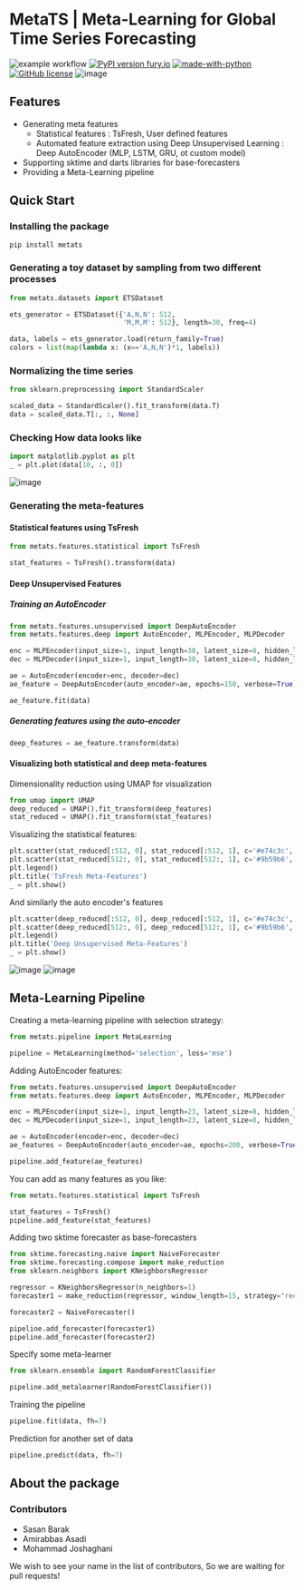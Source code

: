 # MetaTS | Meta-Learning for Global Time Series Forecasting
![example workflow](https://github.com/amirabbasasadi/metats/actions/workflows/main.yml/badge.svg)
[![PyPI version fury.io](https://badge.fury.io/py/metats.svg)](https://pypi.python.org/pypi/metats/)
[![made-with-python](https://img.shields.io/badge/Made%20with-Python-1f425f.svg)](https://www.python.org/)
[![GitHub license](https://img.shields.io/github/license/amirabbasasadi/metats.svg)](https://github.com/amirabbasasadi/metats/blob/master/LICENSE)
![image](https://user-images.githubusercontent.com/8543469/176514410-bf8efea2-fb54-4903-a0ee-169c9595958a.png)

## Features
- Generating meta features
    - Statistical features : TsFresh, User defined features
    - Automated feature extraction using Deep Unsupervised Learning : Deep AutoEncoder (MLP, LSTM, GRU, ot custom model)
- Supporting sktime and darts libraries for base-forecasters
- Providing a Meta-Learning pipeline

## Quick Start

### Installing the package
```
pip install metats
```

### Generating a toy dataset by sampling from two different processes
```python
from metats.datasets import ETSDataset

ets_generator = ETSDataset({'A,N,N': 512,
                            'M,M,M': 512}, length=30, freq=4)

data, labels = ets_generator.load(return_family=True)
colors = list(map(lambda x: (x=='A,N,N')*1, labels))
```

### Normalizing the time series
```python
from sklearn.preprocessing import StandardScaler

scaled_data = StandardScaler().fit_transform(data.T)
data = scaled_data.T[:, :, None]
```
### Checking How data looks like
```python
import matplotlib.pyplot as plt
_ = plt.plot(data[10, :, 0])
```
![image](https://user-images.githubusercontent.com/8543469/176520933-64be6613-c64b-4a6c-baa7-d1c0ca13a7b2.png)

### Generating the meta-features
#### Statistical features using TsFresh
```python
from metats.features.statistical import TsFresh

stat_features = TsFresh().transform(data)
```
#### Deep Unsupervised Features
##### Training an AutoEncoder
```python
from metats.features.unsupervised import DeepAutoEncoder
from metats.features.deep import AutoEncoder, MLPEncoder, MLPDecoder

enc = MLPEncoder(input_size=1, input_length=30, latent_size=8, hidden_layers=(16,))
dec = MLPDecoder(input_size=1, input_length=30, latent_size=8, hidden_layers=(16,))

ae = AutoEncoder(encoder=enc, decoder=dec)
ae_feature = DeepAutoEncoder(auto_encoder=ae, epochs=150, verbose=True)

ae_feature.fit(data)
```
##### Generating features using the auto-encoder
```python
deep_features = ae_feature.transform(data)
```

#### Visualizing both statistical and deep meta-features
Dimensionality reduction using UMAP for visualization
```python
from umap import UMAP
deep_reduced = UMAP().fit_transform(deep_features)
stat_reduced = UMAP().fit_transform(stat_features)
```
Visualizing the statistical features:
```python
plt.scatter(stat_reduced[:512, 0], stat_reduced[:512, 1], c='#e74c3c', label='ANN')
plt.scatter(stat_reduced[512:, 0], stat_reduced[512:, 1], c='#9b59b6', label='MMM')
plt.legend()
plt.title('TsFresh Meta-Features')
_ = plt.show()
```
And similarly the auto encoder's features
```python
plt.scatter(deep_reduced[:512, 0], deep_reduced[:512, 1], c='#e74c3c', label='ANN')
plt.scatter(deep_reduced[512:, 0], deep_reduced[512:, 1], c='#9b59b6', label='MMM')
plt.legend()
plt.title('Deep Unsupervised Meta-Features')
_ = plt.show()
```
![image](https://user-images.githubusercontent.com/8543469/176526565-e26cbd0c-2b20-4848-995e-e12632bde8e3.png)
![image](https://user-images.githubusercontent.com/8543469/176526711-989e1ac3-2af8-4d27-a90d-ea6007594f36.png)



## Meta-Learning Pipeline
Creating a meta-learning pipeline with selection strategy:
```python
from metats.pipeline import MetaLearning

pipeline = MetaLearning(method='selection', loss='mse')
```
Adding AutoEncoder features:
```python
from metats.features.unsupervised import DeepAutoEncoder
from metats.features.deep import AutoEncoder, MLPEncoder, MLPDecoder

enc = MLPEncoder(input_size=1, input_length=23, latent_size=8, hidden_layers=(16,))
dec = MLPDecoder(input_size=1, input_length=23, latent_size=8, hidden_layers=(16,))

ae = AutoEncoder(encoder=enc, decoder=dec)
ae_features = DeepAutoEncoder(auto_encoder=ae, epochs=200, verbose=True)

pipeline.add_feature(ae_features)
```
You can add as many features as you like:
```python
from metats.features.statistical import TsFresh

stat_features = TsFresh()
pipeline.add_feature(stat_features)
```
Adding two sktime forecaster as base-forecasters
```python
from sktime.forecasting.naive import NaiveForecaster
from sktime.forecasting.compose import make_reduction
from sklearn.neighbors import KNeighborsRegressor

regressor = KNeighborsRegressor(n_neighbors=1)
forecaster1 = make_reduction(regressor, window_length=15, strategy="recursive")

forecaster2 = NaiveForecaster() 

pipeline.add_forecaster(forecaster1)
pipeline.add_forecaster(forecaster2)
```
Specify some meta-learner
```python
from sklearn.ensemble import RandomForestClassifier

pipeline.add_metalearner(RandomForestClassifier())
```

Training the pipeline
```python
pipeline.fit(data, fh=7)
```
Prediction for another set of data
```python
pipeline.predict(data, fh=7)
```

## About the package
### Contributors
- Sasan Barak
- Amirabbas Asadi
- Mohammad Joshaghani

We wish to see your name in the list of contributors, So we are waiting for pull requests!
